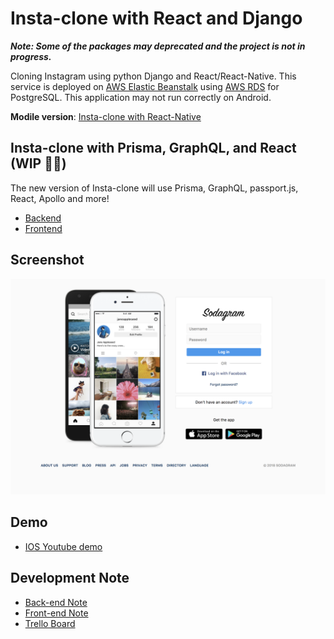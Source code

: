 # Insta-clone with React and Django

_**Note: Some of the packages may deprecated and the project is not in progress.**_

Cloning Instagram using python Django and React/React-Native. This service is deployed on [AWS Elastic Beanstalk](https://aws.amazon.com/elasticbeanstalk/) using [AWS RDS](https://aws.amazon.com/rds/) for PostgreSQL. This application may not run correctly on Android.

**Modile version**: [Insta-clone with React-Native](https://github.com/junlee91/react-native-instagram-app)

## Insta-clone with Prisma, GraphQL, and React (WIP 👷🔧️)

The new version of Insta-clone will use Prisma, GraphQL, passport.js, React, Apollo and more!

- [Backend](https://github.com/junlee91/prisma-instagram-server)
- [Frontend](https://github.com/junlee91/prisma-instagram-frontend)

## Screenshot

[![Screenshot](screenshot/sodagram_home.png)](https://github.com/junlee91/sodagram/blob/master/screenshot/sodagram_home.png)

## Demo

- [IOS Youtube demo](https://youtu.be/Mkz_pKArJjM)

## Development Note

- [Back-end Note](https://github.com/junlee91/sodagram/blob/master/Back-end-NOTE.md)
- [Front-end Note](https://github.com/junlee91/sodagram/blob/master/Front-end-NOTE.md)
- [Trello Board](https://trello.com/b/xVThfaID/sodagram)
